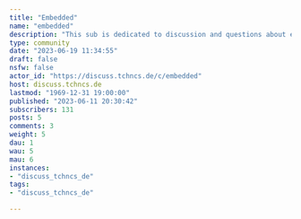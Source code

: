 ```yaml
---
title: "Embedded" 
name: "embedded"
description: "This sub is dedicated to discussion and questions about embedded systems: a controller programmed and controlled by a real-time operating system (RTOS) with a dedicated function within a larger mechanical or electrical system, often with real-time computing constraints."
type: community
date: "2023-06-19 11:34:55"
draft: false
nsfw: false
actor_id: "https://discuss.tchncs.de/c/embedded"
host: discuss.tchncs.de
lastmod: "1969-12-31 19:00:00"
published: "2023-06-11 20:30:42"
subscribers: 131
posts: 5
comments: 3
weight: 5
dau: 1
wau: 5
mau: 6
instances:
- "discuss_tchncs_de"
tags: 
- "discuss_tchncs_de"

---
```

